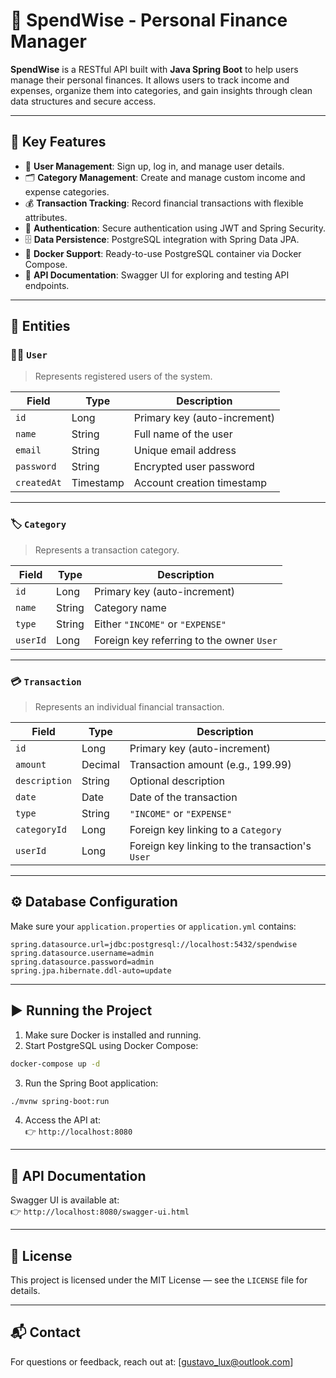 # 💸 SpendWise - Personal Finance Manager

**SpendWise** is a RESTful API built with **Java Spring Boot** to help users manage their personal finances. It allows users to track income and expenses, organize them into categories, and gain insights through clean data structures and secure access.

---

## 🚀 Key Features

- 👤 **User Management**: Sign up, log in, and manage user details.
- 🗂️ **Category Management**: Create and manage custom income and expense categories.
- 💰 **Transaction Tracking**: Record financial transactions with flexible attributes.
- 🔐 **Authentication**: Secure authentication using JWT and Spring Security.
- 🗄️ **Data Persistence**: PostgreSQL integration with Spring Data JPA.
- 🐳 **Docker Support**: Ready-to-use PostgreSQL container via Docker Compose.
- 📄 **API Documentation**: Swagger UI for exploring and testing API endpoints.

---

## 🧩 Entities

### 🧑‍💼 `User`
> Represents registered users of the system.

| Field       | Type      | Description                       |
|-------------|-----------|-----------------------------------|
| `id`        | Long      | Primary key (auto-increment)      |
| `name`      | String    | Full name of the user             |
| `email`     | String    | Unique email address              |
| `password`  | String    | Encrypted user password           |
| `createdAt` | Timestamp | Account creation timestamp        |

---

### 🏷️ `Category`
> Represents a transaction category.

| Field     | Type   | Description                                      |
|-----------|--------|--------------------------------------------------|
| `id`      | Long   | Primary key (auto-increment)                     |
| `name`    | String | Category name                                    |
| `type`    | String | Either `"INCOME"` or `"EXPENSE"`                |
| `userId`  | Long   | Foreign key referring to the owner `User`        |

---

### 💳 `Transaction`
> Represents an individual financial transaction.

| Field        | Type     | Description                                      |
|--------------|----------|--------------------------------------------------|
| `id`         | Long     | Primary key (auto-increment)                     |
| `amount`     | Decimal  | Transaction amount (e.g., 199.99)                |
| `description`| String   | Optional description                             |
| `date`       | Date     | Date of the transaction                          |
| `type`       | String   | `"INCOME"` or `"EXPENSE"`                        |
| `categoryId` | Long     | Foreign key linking to a `Category`              |
| `userId`     | Long     | Foreign key linking to the transaction's `User`  |

---

## ⚙️ Database Configuration

Make sure your `application.properties` or `application.yml` contains:

```properties
spring.datasource.url=jdbc:postgresql://localhost:5432/spendwise
spring.datasource.username=admin
spring.datasource.password=admin
spring.jpa.hibernate.ddl-auto=update
```

---

## ▶️ Running the Project

1. Make sure Docker is installed and running.
2. Start PostgreSQL using Docker Compose:

```bash
docker-compose up -d
```

3. Run the Spring Boot application:

```bash
./mvnw spring-boot:run
```

4. Access the API at:  
   👉 `http://localhost:8080`

---

## 📘 API Documentation

Swagger UI is available at:  
👉 `http://localhost:8080/swagger-ui.html`

---


## 🪪 License

This project is licensed under the MIT License — see the `LICENSE` file for details.

---

## 📬 Contact

For questions or feedback, reach out at: [gustavo_lux@outlook.com]
